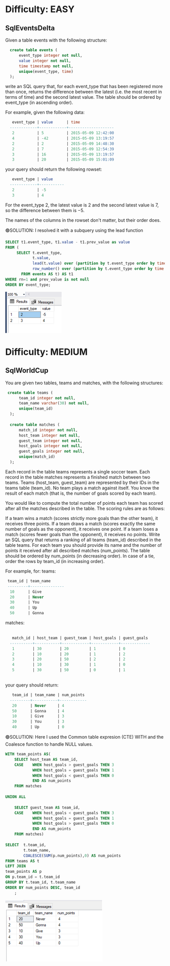 # Difficulty: EASY
## SqlEventsDelta

Given a table events with the following structure:
```sql
  create table events (
      event_type integer not null,
      value integer not null,
      time timestamp not null,
      unique(event_type, time)
  );
```

write an SQL query that, for each event_type that has been registered more than once, returns the difference between the latest (i.e. the most recent in terms of time) and the second latest value. The table should be ordered by event_type (in ascending order).

For example, given the following data:
```sql
   event_type | value      | time
  ------------+------------+--------------------
   2          | 5          | 2015-05-09 12:42:00
   4          | -42        | 2015-05-09 13:19:57
   2          | 2          | 2015-05-09 14:48:30
   2          | 7          | 2015-05-09 12:54:39
   3          | 16         | 2015-05-09 13:19:57
   3          | 20         | 2015-05-09 15:01:09

```

your query should return the following rowset:
```sql
   event_type | value
  ------------+-----------
   2          | -5
   3          | 4
```

For the event_type 2, the latest value is 2 and the second latest value is 7, so the difference between them is −5.

The names of the columns in the rowset don't matter, but their order does.


🟢SOLUTION:
I resolved it with a subquery using the lead function 
```sql
SELECT t1.event_type, t1.value - t1.prev_value as value
FROM (
     SELECT t.event_type,
            t.value,
            lead(t.value) over (partition by t.event_type order by time desc) AS prev_value,
            row_number() over (partition by t.event_type order by time desc) AS rn
       FROM events AS t) AS t1
WHERE rn=1 and prev_value is not null
ORDER BY event_type;
```
![Alt text](image.png)

# Difficulty: MEDIUM
## SqlWorldCup
You are given two tables, teams and matches, with the following structures:
```sql
 create table teams (
      team_id integer not null,
      team_name varchar(30) not null,
      unique(team_id)
  );

  create table matches (
      match_id integer not null,
      host_team integer not null,
      guest_team integer not null,
      host_goals integer not null,
      guest_goals integer not null,
      unique(match_id)
  );
```
 
Each record in the table teams represents a single soccer team. Each record in the table matches represents a finished match between two teams. Teams (host_team, guest_team) are represented by their IDs in the teams table (team_id). No team plays a match against itself. You know the result of each match (that is, the number of goals scored by each team).

You would like to compute the total number of points each team has scored after all the matches described in the table. The scoring rules are as follows:

If a team wins a match (scores strictly more goals than the other team), it receives three points.
If a team draws a match (scores exactly the same number of goals as the opponent), it receives one point.
If a team loses a match (scores fewer goals than the opponent), it receives no points.
Write an SQL query that returns a ranking of all teams (team_id) described in the table teams. For each team you should provide its name and the number of points it received after all described matches (num_points). The table should be ordered by num_points (in decreasing order). In case of a tie, order the rows by team_id (in increasing order).

For example, for:
 teams:
 ```sql
  team_id | team_name
  ---------+---------------
   10      | Give
   20      | Never
   30      | You
   40      | Up
   50      | Gonna
```
matches:

```sql

   match_id | host_team | guest_team | host_goals | guest_goals
  ----------+-----------+------------+------------+-------------
   1        | 30        | 20         | 1          | 0
   2        | 10        | 20         | 1          | 2
   3        | 20        | 50         | 2          | 2
   4        | 10        | 30         | 1          | 0
   5        | 30        | 50         | 0          | 1
   
```
your query should return:
```sql
   team_id | team_name | num_points
  ---------+-----------+------------
   20      | Never     | 4
   50      | Gonna     | 4
   10      | Give      | 3
   30      | You       | 3
   40      | Up        | 0

```

🟢SOLUTION:
Here I used the Common table expresion (CTE) WITH and the Coalesce function to handle NULL values. 

```sql
WITH team_points AS(
	SELECT host_team AS team_id,
	CASE	WHEN host_goals > guest_goals THEN 3
			WHEN host_goals = guest_goals THEN 1
			WHEN host_goals < guest_goals THEN 0
			END AS num_points
	FROM matches

UNION ALL

	SELECT guest_team AS team_id,
	CASE	WHEN host_goals < guest_goals THEN 3
			WHEN host_goals = guest_goals THEN 1
			WHEN host_goals > guest_goals THEN 0
			END AS num_points
	FROM matches)

SELECT	t.team_id, 
		t.team_name,
		COALESCE(SUM(p.num_points),0) AS num_points		
FROM teams AS t
LEFT JOIN
team_points AS p 
ON p.team_id = t.team_id
GROUP BY t.team_id, t.team_name
ORDER BY num_points DESC, team_id 
	;

```
![Alt text](image-1.png)

